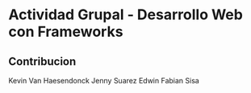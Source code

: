 # Actividad Grupal - Desarrollo Web con Frameworks
## Contribucion
Kevin Van Haesendonck
Jenny Suarez
Edwin Fabian Sisa 

